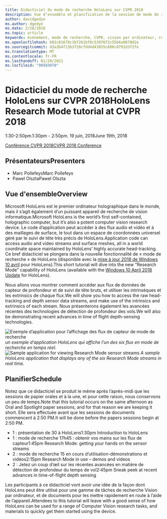 ```yaml
---
title: Didacticiel du mode de recherche HoloLens sur CVPR 2018
description: Vue d’ensemble et planification de la session de mode de recherche HoloLens, à remettre à la Conférence CVPR le 19 juin 2018.
author: davidgedye
ms.author: dgedye
ms.date: 2/28/2018
ms.topic: article
keywords: événement, mode de recherche, CVPR, vision par ordinateur, recherche, HoloLens
ms.openlocfilehash: b02c81678c1b7261bf8c53976f2c55b6a0878d2e
ms.sourcegitcommit: d3a3b4f13b3728cfdd4d43035c806c0791d3f2fe
ms.translationtype: MT
ms.contentlocale: fr-FR
ms.lasthandoff: 01/20/2021
ms.locfileid: "98583078"
---
```

# <a name="hololens-research-mode-tutorial-at-cvpr-2018"></a><span data-ttu-id="db9b2-104">Didacticiel du mode de recherche HoloLens sur CVPR 2018</span><span class="sxs-lookup"><span data-stu-id="db9b2-104">HoloLens Research Mode tutorial at CVPR 2018</span></span>
<span data-ttu-id="db9b2-105">1:30-2:50pm.</span><span class="sxs-lookup"><span data-stu-id="db9b2-105">1:30pm - 2:50pm.</span></span> <span data-ttu-id="db9b2-106">19 juin, 2018</span><span class="sxs-lookup"><span data-stu-id="db9b2-106">June 19th, 2018</span></span>

[<span data-ttu-id="db9b2-107">Conférence CVPR 2018</span><span class="sxs-lookup"><span data-stu-id="db9b2-107">CVPR 2018 Conference</span></span>](https://cvpr2018.thecvf.com/)

## <a name="presenters"></a><span data-ttu-id="db9b2-108">Présentateurs</span><span class="sxs-lookup"><span data-stu-id="db9b2-108">Presenters</span></span>
* <span data-ttu-id="db9b2-109">Marc Pollefeys</span><span class="sxs-lookup"><span data-stu-id="db9b2-109">Marc Pollefeys</span></span>
* <span data-ttu-id="db9b2-110">Pawel Olszta</span><span class="sxs-lookup"><span data-stu-id="db9b2-110">Pawel Olszta</span></span>

## <a name="overview"></a><span data-ttu-id="db9b2-111">Vue d'ensemble</span><span class="sxs-lookup"><span data-stu-id="db9b2-111">Overview</span></span>
<span data-ttu-id="db9b2-112">Microsoft HoloLens est le premier ordinateur holographique dans le monde, mais il s’agit également d’un puissant appareil de recherche de vision informatique.</span><span class="sxs-lookup"><span data-stu-id="db9b2-112">Microsoft HoloLens is the world’s first self-contained, holographic computer, but it’s also a potent computer vision research device.</span></span>
<span data-ttu-id="db9b2-113">Le code d’application peut accéder à des flux audio et vidéo et à des maillages de surface, le tout dans un espace de coordonnées universel géré par le suivi de tête très précis de HoloLens.</span><span class="sxs-lookup"><span data-stu-id="db9b2-113">Application code can access audio and video streams and surface meshes, all in a world coordinate space maintained by HoloLens’ highly accurate head-tracking.</span></span> <span data-ttu-id="db9b2-114">Ce bref didacticiel se plongera dans la nouvelle fonctionnalité de « mode de recherche » de HoloLens (disponible avec la [mise à jour 2018 de Windows 10 avril](/windows/mixed-reality/enthusiast-guide/release-notes-april-2018) pour HoloLens).</span><span class="sxs-lookup"><span data-stu-id="db9b2-114">This short tutorial will dive into the new “Research Mode” capability of HoloLens (available with the [Windows 10 April 2018 Update](/windows/mixed-reality/enthusiast-guide/release-notes-april-2018) for HoloLens).</span></span>

<span data-ttu-id="db9b2-115">Nous allons vous montrer comment accéder aux flux de données de capteur de profondeur et de suivi de tête bruts, et utiliser les intrinsèques et les extrinsics de chaque flux.</span><span class="sxs-lookup"><span data-stu-id="db9b2-115">We will show you how to access the raw head-tracking and depth sensor data streams, and make use of the intrinsics and extrinsics of each stream.</span></span>  <span data-ttu-id="db9b2-116">Nous présenterons également les avancées récentes des technologies de détection de profondeur des vols.</span><span class="sxs-lookup"><span data-stu-id="db9b2-116">We will also be demonstrating recent advances in time of flight depth-sensing technologies.</span></span>

<span data-ttu-id="db9b2-117">![Exemple d’application pour l’affichage des flux de capteur de mode de recherche ](../develop/platform-capabilities-and-apis/images/sensor-stream-viewer.jpg)
 *un exemple d’application HoloLens qui affiche l’un des six flux en mode de recherche en temps réel.*</span><span class="sxs-lookup"><span data-stu-id="db9b2-117">![Sample application for viewing Research Mode sensor streams](../develop/platform-capabilities-and-apis/images/sensor-stream-viewer.jpg)
*A sample HoloLens application that displays any of the six Research Mode streams in real time.*</span></span>

## <a name="schedule"></a><span data-ttu-id="db9b2-118">Planifier</span><span class="sxs-lookup"><span data-stu-id="db9b2-118">Schedule</span></span>
<span data-ttu-id="db9b2-119">Notez que ce didacticiel se produit le même après l’après-midi que les sessions de papier orales et à la une, et pour cette raison, nous conservons un peu de temps.</span><span class="sxs-lookup"><span data-stu-id="db9b2-119">Note that this tutorial occurs on the same afternoon as Oral and Spotlight paper sessions, and for that reason we are keeping it short.</span></span>
<span data-ttu-id="db9b2-120">Elle sera effectuée avant que les sessions de documents commencent à 2:50 PM.</span><span class="sxs-lookup"><span data-stu-id="db9b2-120">It will be done before the papers sessions begin at 2:50 PM.</span></span>

- <span data-ttu-id="db9b2-121">1 : présentation de 30 à HoloLens</span><span class="sxs-lookup"><span data-stu-id="db9b2-121">1:30pm   Introduction to HoloLens</span></span> 
- <span data-ttu-id="db9b2-122">1 : mode de recherche 17h45 : obtenir vos mains sur les flux de capteur</span><span class="sxs-lookup"><span data-stu-id="db9b2-122">1:45pm   Research Mode: getting your hands on the sensor streams</span></span> 
- <span data-ttu-id="db9b2-123">2 : mode de recherche 15 en cours d’utilisation-démonstrations et vidéos</span><span class="sxs-lookup"><span data-stu-id="db9b2-123">2:15pm   Research Mode in use – demos and videos</span></span> 
- <span data-ttu-id="db9b2-124">2 : Jetez un coup d’œil sur les récentes avancées en matière de détection de profondeur du temps de vol</span><span class="sxs-lookup"><span data-stu-id="db9b2-124">2:45pm   Sneak peek at recent advances in time-of-flight depth sensing</span></span> 

<span data-ttu-id="db9b2-125">Les participants à ce didacticiel vont avoir une idée de la façon dont HoloLens peut être utilisé pour une gamme de tâches de recherche Vision par ordinateur, et de documents pour les mettre rapidement en route à l’aide de l’appareil.</span><span class="sxs-lookup"><span data-stu-id="db9b2-125">Attendees to this tutorial will leave with a good sense of how HoloLens can be used for a range of Computer Vision research tasks, and materials to quickly get them started using the device.</span></span>